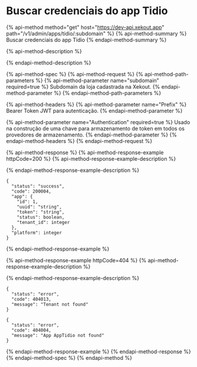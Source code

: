 # Buscar credenciais do app Tidio

{% api-method method="get" host="https://dev-api.xekout.app" path="/v1/admin/apps/tidio/:subdomain" %}
{% api-method-summary %}
Buscar credenciais do app Tidio
{% endapi-method-summary %}

{% api-method-description %}

{% endapi-method-description %}

{% api-method-spec %}
{% api-method-request %}
{% api-method-path-parameters %}
{% api-method-parameter name="subdomain" required=true %}
Subdomain da loja cadastrada na Xekout.
{% endapi-method-parameter %}
{% endapi-method-path-parameters %}

{% api-method-headers %}
{% api-method-parameter name="Prefix" %}
Bearer Token JWT para autenticação.
{% endapi-method-parameter %}

{% api-method-parameter name="Authentication" required=true %}
Usado na construção de uma chave para armazenamento de token em todos os provedores de armazenamento.
{% endapi-method-parameter %}
{% endapi-method-headers %}
{% endapi-method-request %}

{% api-method-response %}
{% api-method-response-example httpCode=200 %}
{% api-method-response-example-description %}

{% endapi-method-response-example-description %}

```text
{
  "status": "success",
  "code": 200004,
  "app": {
    "id": 1,
    "uuid": "string",
    "token": "string",
    "status": boolean,
    "tenant_id": integer
  },
  "platform": integer
}
```
{% endapi-method-response-example %}

{% api-method-response-example httpCode=404 %}
{% api-method-response-example-description %}

{% endapi-method-response-example-description %}

```text
{
  "status": "error",
  "code": 404013,
  "message": "Tenant not found"
}

{
  "status": "error",
  "code": 404004,
  "message": "App AppTidio not found"
}
```
{% endapi-method-response-example %}
{% endapi-method-response %}
{% endapi-method-spec %}
{% endapi-method %}


